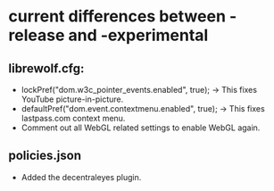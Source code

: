 # current differences between -release and -experimental

## librewolf.cfg:

* lockPref("dom.w3c_pointer_events.enabled", true); -> This fixes YouTube picture-in-picture.
* defaultPref("dom.event.contextmenu.enabled", true); -> This fixes lastpass.com context menu.
* Comment out all WebGL related settings to enable WebGL again.

## policies.json

* Added the decentraleyes plugin.
